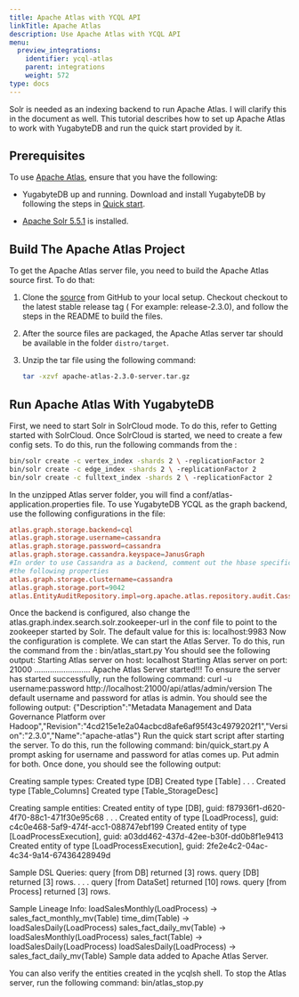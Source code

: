 ```yaml
---
title: Apache Atlas with YCQL API
linkTitle: Apache Atlas
description: Use Apache Atlas with YCQL API
menu:
  preview_integrations:
    identifier: ycql-atlas
    parent: integrations
    weight: 572
type: docs
---
```


Solr is needed as an indexing backend to run Apache Atlas. I will clarify this in the document as well.
This tutorial describes how to set up Apache Atlas to work with YugabyteDB and run the quick start provided by it.

## Prerequisites

To use [Apache Atlas](https://doc.akka.io/docs/akka-persistence-r2dbc/current/overview.html), ensure that you have the following:

- YugabyteDB up and running. Download and install YugabyteDB by following the steps in [Quick start](../../quick-start/).

- [Apache Solr 5.5.1](https://solr.apache.org/guide/6_6/installing-solr.html) is installed.

## Build The Apache Atlas Project

To get the Apache Atlas server file, you need to build the Apache Atlas source first. To do that:

1. Clone the [source](https://github.com/apache/atlas) from GitHub to your local setup. Checkout checkout to the latest stable release tag ( For example: release-2.3.0), and follow the steps in the README to build the files.

1. After the source files are packaged, the Apache Atlas server tar should be available in the folder `distro/target`.

1. Unzip the tar file using the following command:

    ```sh
    tar -xzvf apache-atlas-2.3.0-server.tar.gz
    ```

## Run Apache Atlas With YugabyteDB

First, we need to start Solr in SolrCloud mode. To do this, refer to Getting started with SolrCloud.
Once SolrCloud is started, we need to create a few config sets. To do this, run the following commands from the  <solr-installed-dir>:

```sh
bin/solr create -c vertex_index -shards 2 \ -replicationFactor 2
bin/solr create -c edge_index -shards 2 \ -replicationFactor 2
bin/solr create -c fulltext_index -shards 2 \ -replicationFactor 2
```

In the unzipped Atlas server folder, you will find a conf/atlas-application.properties file. To use YugabyteDB YCQL as the graph backend, use the following configurations in the file:

```conf
atlas.graph.storage.backend=cql
atlas.graph.storage.username=cassandra
atlas.graph.storage.password=cassandra
atlas.graph.storage.cassandra.keyspace=JanusGraph
#In order to use Cassandra as a backend, comment out the hbase specific properties above, and uncomment the
#the following properties
atlas.graph.storage.clustername=cassandra
atlas.graph.storage.port=9042
atlas.EntityAuditRepository.impl=org.apache.atlas.repository.audit.CassandraBasedAuditRepository
```

Once the backend is configured, also change the atlas.graph.index.search.solr.zookeeper-url in the conf file to point to the zookeeper started by Solr. The default value for this is: localhost:9983
Now the configuration is complete. We can start the Atlas Server. To do this, run the command from the <Atlas-Server-Dir>:
bin/atlas_start.py
You should see the following output:
Starting Atlas server on host: localhost
Starting Atlas server on port: 21000
.........................
Apache Atlas Server started!!!
To ensure the server has started successfully, run the following command:
curl -u username:password http://localhost:21000/api/atlas/admin/version
The default username and password for atlas is admin.
You should see the following output:
{"Description":"Metadata Management and Data Governance Platform over Hadoop","Revision":"4cd215e1e2a04acbcd8afe6af95f43c4979202f1","Version":"2.3.0","Name":"apache-atlas"}
Run the quick start script after starting the server. To do this, run the following command:
bin/quick_start.py
A prompt asking for username and password for atlas comes up. Put admin for both. Once done, you should see the following output:


Creating sample types:
Created type [DB]
Created type [Table]
.
.
.
Created type [Table_Columns]
Created type [Table_StorageDesc]

Creating sample entities:
Created entity of type [DB], guid: f87936f1-d620-4f70-88c1-471f30e95c68
.
.
.
Created entity of type [LoadProcess], guid: c4c0e468-5af9-474f-acc1-088747ebf199
Created entity of type [LoadProcessExecution], guid: a03dd462-437d-42ee-b30f-dd0b8f1e9413
Created entity of type [LoadProcessExecution], guid: 2fe2e4c2-04ac-4c34-9a14-67436428949d

Sample DSL Queries:
query [from DB] returned [3] rows.
query [DB] returned [3] rows.
.
.
.
query [from DataSet] returned [10] rows.
query [from Process] returned [3] rows.

Sample Lineage Info:
loadSalesMonthly(LoadProcess) -> sales_fact_monthly_mv(Table)
time_dim(Table) -> loadSalesDaily(LoadProcess)
sales_fact_daily_mv(Table) -> loadSalesMonthly(LoadProcess)
sales_fact(Table) -> loadSalesDaily(LoadProcess)
loadSalesDaily(LoadProcess) -> sales_fact_daily_mv(Table)
Sample data added to Apache Atlas Server.

You can also verify the entities created in the ycqlsh shell.
To stop the Atlas server, run the following command:
bin/atlas_stop.py


